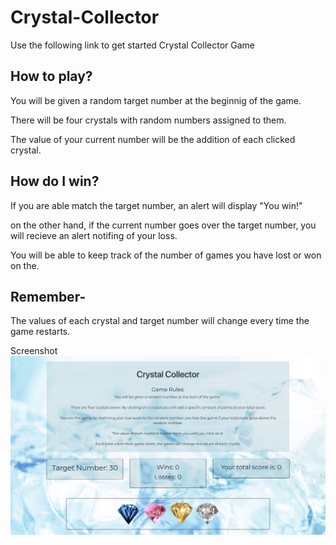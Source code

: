 # Crystal-Collector

Use the following link to get started Crystal Collector Game

## How to play?
You will be given a random target number at the beginnig of the game.

There will be four crystals with random numbers assigned to them.

The value of your current number will be the addition of each clicked crystal.

## How do I win?
If you are able match the target number, an alert will display "You win!"

on the other hand, if the current number goes over the target number, you will recieve an alert notifing of your loss.

You will be able to keep track of the number of games you have lost or won on the.

## Remember-
The values of each crystal and target number will change every time the game restarts.

Screenshot
![](assets/images/crystalCollector.jpg)
